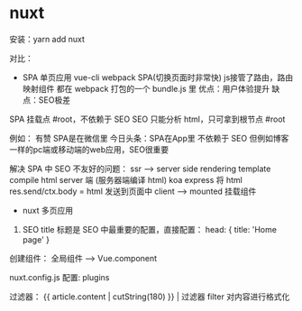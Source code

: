 # nuxt

安装：yarn add nuxt

对比：
- SPA 单页应用
vue-cli webpack SPA(切换页面时非常快) 
js接管了路由，路由映射组件
都在 webpack 打包的一个 bundle.js 里
优点：用户体验提升
缺点：SEO极差

SPA 挂载点 #root，不依赖于 SEO
SEO 只能分析 html，只可拿到根节点 #root

例如：
有赞 SPA是在微信里
今日头条：SPA在App里
不依赖于 SEO
但例如博客一样的pc端或移动端的web应用，SEO很重要

解决 SPA 中 SEO 不友好的问题：
ssr --> server side rendering
template compile html server 端 (服务器端编译 html)
koa express 将 html res.send/ctx.body = html 发送到页面中
client --> mounted 挂载组件

- nuxt 多页应用
1. SEO
title 标题是 SEO 中最重要的配置，直接配置：
head: {
  title: 'Home page'
}

创建组件：
全局组件 --> Vue.component

nuxt.config.js 配置:
plugins

过滤器：
{{ article.content | cutString(180) }}
| 过滤器 filter 对内容进行格式化
